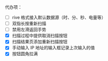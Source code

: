 代办项：

-   [ ] rive 格式接入默认数据源（时、分、秒、电量等）
-   [ ] 双指长按重新扫描
-   [ ] 禁用左滑返回手势
-   [x] 扫描过程中提供取消扫描按钮
-   [x] 扫描结果页添加重新扫描按钮
-   [x] 手动输入 IP 地址的输入框记录上次输入的值
-   [x] 按钮圆角拉满
